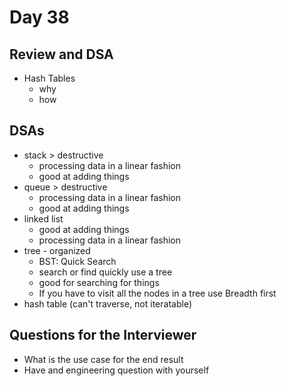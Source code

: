 # Day 38

## Review and DSA
- Hash Tables
    - why
    - how

## DSAs
- stack > destructive
    - processing data in a linear fashion
    - good at adding things
- queue > destructive 
    - processing data in a linear fashion
    - good at adding things
- linked list 
    - good at adding things
    - processing data in a linear fashion
- tree - organized 
    - BST: Quick Search 
    - search or find quickly use a tree 
    - good for searching for things
    - If you have to visit all the nodes in a tree use Breadth first
- hash table (can't traverse, not iteratable)

## Questions for the Interviewer
- What is the use case for the end result
- Have and engineering question with yourself
